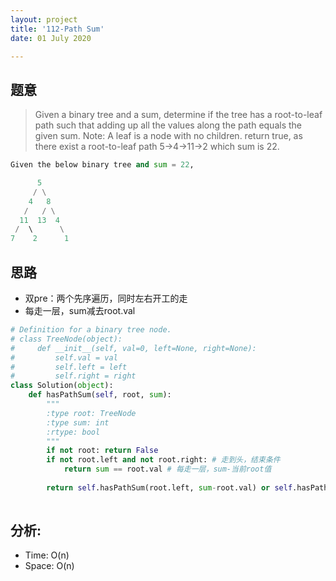```yaml
---
layout: project
title: '112-Path Sum'
date: 01 July 2020

---
```

## 题意
> Given a binary tree and a sum, determine if the tree has a root-to-leaf path such that adding up all the values along the path equals the given sum.
> Note: A leaf is a node with no children.
> return true, as there exist a root-to-leaf path 5->4->11->2 which sum is 22.

~~~python
Given the below binary tree and sum = 22,

      5
     / \
    4   8
   /   / \
  11  13  4
 /  \      \
7    2      1
~~~

## 思路
- 双pre：两个先序遍历，同时左右开工的走
- 每走一层，sum减去root.val

~~~python
# Definition for a binary tree node.
# class TreeNode(object):
#     def __init__(self, val=0, left=None, right=None):
#         self.val = val
#         self.left = left
#         self.right = right
class Solution(object):
    def hasPathSum(self, root, sum):
        """
        :type root: TreeNode
        :type sum: int
        :rtype: bool
        """
        if not root: return False
        if not root.left and not root.right: # 走到头，结束条件
            return sum == root.val # 每走一层，sum-当前root值
        
        return self.hasPathSum(root.left, sum-root.val) or self.hasPathSum(root.right, sum-root.val)
   
~~~

## 分析:
- Time: O(n) 
- Space: O(n) 
